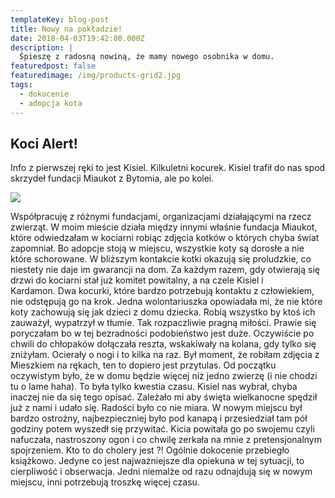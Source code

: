 ```yaml
---
templateKey: blog-post
title: Nowy na pokładzie!
date: 2018-04-03T19:42:00.000Z
description: |
  Śpieszę z radosną nowiną, że mamy nowego osobnika w domu.
featuredpost: false
featuredimage: /img/products-grid2.jpg
tags:
  - dokocenie
  - adopcja kota
---
```

## Koci Alert!

Info z pierwszej ręki to jest Kisiel. Kilkuletni kocurek. Kisiel trafił do nas spod skrzydeł fundacji Miaukot z Bytomia, ale po kolei. 

![](/img/dokocenie.jpg)

Współpracuję z różnymi fundacjami, organizacjami działającymi na rzecz zwierząt. W moim mieście działa między innymi właśnie fundacja Miaukot, które odwiedzałam w kociarni robiąc zdjęcia kotków o których chyba świat zapomniał. Bo adopcje stoją w miejscu, wszystkie koty są dorosłe a nie które schorowane. W bliższym kontakcie kotki okazują się proludzkie, co niestety nie daje im gwarancji na dom. Za każdym razem, gdy otwierają się drzwi do kociarni stał już komitet powitalny, a na czele Kisiel i Kardamon. Dwa kocurki, które bardzo potrzebują kontaktu z człowiekiem, nie odstępują go na krok. Jedna wolontariuszka opowiadała mi, że nie które koty zachowują się jak dzieci z domu dziecka. Robią wszystko by ktoś ich zauważył, wypatrzył w tłumie. Tak rozpaczliwie pragną miłości. Prawie się poryczałam bo w tej bezradności podobieństwo jest duże. Oczywiście po chwili do chłopaków dołączała reszta, wskakiwały na kolana, gdy tylko się zniżyłam. Ocierały o nogi i to kilka na raz. Był moment, że robiłam zdjęcia z Mieszkiem na rękach, ten to dopiero jest przytulas. Od początku oczywistym było, że w domu będzie więcej niż jedno zwierzę (i nie chodzi tu o lame haha). To była tylko kwestia czasu. Kisiel nas wybrał, chyba inaczej nie da się tego opisać. Zależało mi aby święta wielkanocne spędził już z nami i udało się. Radości było co nie miara. W nowym miejscu był bardzo ostrożny, najbezpieczniej było pod kanapą i przesiedział tam pół godziny potem wyszedł się przywitać. Kicia powitała go po swojemu czyli nafuczała, nastroszony ogon i co chwilę zerkała na mnie z pretensjonalnym spojrzeniem. Kto to do cholery jest ?! Ogólnie dokocenie przebiegło książkowo. Jedyne co jest najważniejsze dla opiekuna w tej sytuacji, to cierpliwość i obserwacja. Jedni niemalże od razu odnajdują się w nowym miejscu, inni potrzebują troszkę więcej czasu.
